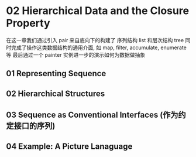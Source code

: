# 02 Hierarchical Data and the Closure Property
在这一章我们通过引入 pair 来自底向下的构建了 
序列结构 list 和层次结构 tree
同时完成了操作这类数据结构的通用介面, 如 map, filter, accumulate, enumerate 等 
最后通过一个 painter 实例进一步的演示如何为数据做抽象

## 01 Representing Sequence
## 02 Hierarchical Structures
## 03 Sequence as Conventional Interfaces (作为约定接口的序列)
## 04 Example: A Picture Lanaguage
